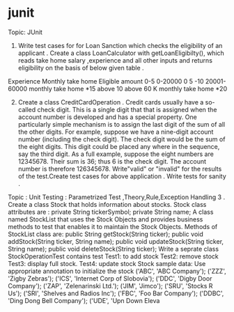# junit

Topic: JUnit


1.	Write test cases for  for Loan Sanction which checks the eligibility of an applicant .
Create a class  LoanCalculator with getLoanEligibilty(), which reads take home salary ,experience and all other inputs and  returns  eligibility on the basis of below given table .

Experience	Monthly take home	Eligible amount
0-5	0-20000	0
5 -10	20001-60000	monthly take home *15
above 10	above 60 K	monthly take home *20


2.	Create a class CreditCardOperation . Credit cards usually have a so-called check digit. This is a single digit that that is  assigned when the account number is developed and has a special property. One particularly simple mechanism is to assign the last digit of the sum of all the other digits. 
For example, suppose we have a nine-digit account number (including the check digit). The check digit would be the sum of the eight digits. This digit could be placed any where  in the sequence, say the third digit. As a full example, suppose the eight numbers are 12345678. Their sum is 36; thus  6 is the check digit. The account number is therefore 126345678. Write"valid" or "invalid" for the results of the test.Create test cases for above application  . Write tests for sanity .

Topic :  Unit Testing : Parametrized Test  ,Theory,Rule,Exception Handling
3 . Create a class  Stock that holds information about stocks. Stock class  attributes are :
private String tickerSymbol;
private String name;
A class  named StockList that uses the Stock Objects and provides business methods to test  that enables it to maintain the Stock Objects.
Methods of StockList class are:
public String getStock(String ticker);
public void addStock(String ticker, String name);
public void updateStock(String ticker, String name);
public void deleteStock(String ticker);
Write a seprate  class StockOperationTest contains test
Test1: to add stock
Test2: remove stock
Test3: display full stock.
Test4:  update stock 
Stock sample data:  Use appropriate annotation to initialize the stock
 ('ABC', 'ABC Company');
 ('ZZZ', 'Zigby Zebras');
 ('ICS', 'Internet Corp of Slobovia');
 ('DDC', 'Digby Door Company');
 ('ZAP', 'Zelenarinski Ltd.');
 ('JIM', 'Jimco');
 ('SRU', 'Stocks R Us');
 ('SRI', 'Shelves and Radios Inc');
 ('FBC', 'Foo Bar Company');
 ('DDBC', 'Ding Dong Bell Company');
 ('UDE', 'Upn Down Eleva
